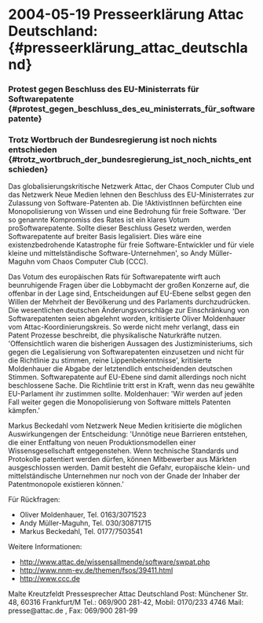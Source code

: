 # 2004-05-19 Presseerklärung Attac Deutschland: {#presseerklärung_attac_deutschland}

### Protest gegen Beschluss des EU-Ministerrats für Softwarepatente {#protest_gegen_beschluss_des_eu_ministerrats_für_softwarepatente}

### Trotz Wortbruch der Bundesregierung ist noch nichts entschieden {#trotz_wortbruch_der_bundesregierung_ist_noch_nichts_entschieden}

Das globalisierungskritische Netzwerk Attac, der Chaos Computer Club und
das Netzwerk Neue Medien lehnen den Beschluss des EU-Ministerrates zur
Zulassung von Software-Patenten ab. Die !AktivistInnen befürchten eine
Monopolisierung von Wissen und eine Bedrohung für freie Software. \'Der
so genannte Kompromiss des Rates ist ein klares Votum
proSoftwarepatente. Sollte dieser Beschluss Gesetz werden, werden
Softwarepatente auf breiter Basis legalisiert. Dies wäre eine
existenzbedrohende Katastrophe für freie Software-Entwickler und für
viele kleine und mittelständische Software-Unternehmen\', so Andy
Müller-Maguhn vom Chaos Computer Club (CCC).

Das Votum des europäischen Rats für Softwarepatente wirft auch
beunruhigende Fragen über die Lobbymacht der großen Konzerne auf, die
offenbar in der Lage sind, Entscheidungen auf EU-Ebene selbst gegen den
Willen der Mehrheit der Bevölkerung und des Parlaments durchzudrücken.
Die wesentlichen deutschen Änderungsvorschläge zur Einschränkung von
Softwarepatenten seien abgelehnt worden, kritisierte Oliver Moldenhauer
vom Attac-Koordinierungskreis. So werde nicht mehr verlangt, dass ein
Patent Prozesse beschreibt, die physikalische Naturkräfte nutzen.
\'Offensichtlich waren die bisherigen Aussagen des Justizministeriums,
sich gegen die Legalisierung von Softwarepatenten einzusetzen und nicht
für die Richtlinie zu stimmen, reine Lippenbekenntnisse\', kritisierte
Moldenhauer die Abgabe der letztendlich entscheidenden deutschen
Stimmen. Softwarepatente auf EU-Ebene sind damit allerdings noch nicht
beschlossene Sache. Die Richtlinie tritt erst in Kraft, wenn das neu
gewählte EU-Parlament ihr zustimmen sollte. Moldenhauer: \'Wir werden
auf jeden Fall weiter gegen die Monopolisierung von Software mittels
Patenten kämpfen.\'

Markus Beckedahl vom Netzwerk Neue Medien kritisierte die möglichen
Auswirkungengen der Entscheidung: \'Unnötige neue Barrieren entstehen,
die einer Entfaltung von neuen Produktionsmodellen einer
Wissensgesellschaft entgegenstehen. Wenn technische Standards und
Protokolle patentiert werden dürfen, können Mitbewerber aus Märkten
ausgeschlossen werden. Damit besteht die Gefahr, europäische klein- und
mittelständische Unternehmen nur noch von der Gnade der Inhaber der
Patentmonopole existieren können.\'

Für Rückfragen:

-   Oliver Moldenhauer, Tel. 0163/3071523
-   Andy Müller-Maguhn, Tel. 030/30871715
-   Markus Beckedahl, Tel. 0177/7503541

Weitere Informationen:

-   <http://www.attac.de/wissensallmende/software/swpat.php>
-   <http://www.nnm-ev.de/themen/fsos/39411.html>
-   <http://www.ccc.de>

Malte Kreutzfeldt Pressesprecher Attac Deutschland Post: Münchener Str.
48, 60316 Frankfurt/M Tel.: 069/900 281-42, Mobil: 0170/233 4746 Mail:
presse\@attac.de , Fax: 069/900 281-99
